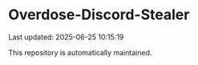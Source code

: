 # Overdose-Discord-Stealer

Last updated: 2025-06-25 10:15:19

This repository is automatically maintained.
